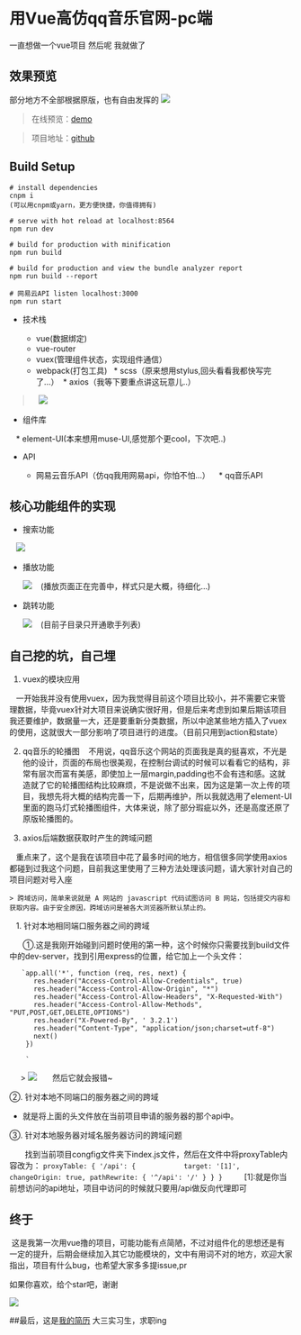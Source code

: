 # 用Vue高仿qq音乐官网-pc端
一直想做一个vue项目 然后呢 我就做了

## 效果预览
部分地方不全部根据原版，也有自由发挥的
![](https://ooo.0o0.ooo/2017/06/14/59413438cfe15.gif)
> 在线预览：[demo](https://github.com/j710328466/vue-qqmusic)

> 项目地址：[github]()

## Build Setup


```
# install dependencies
cnpm i
(可以用cnpm或yarn，更方便快捷，你值得拥有)

# serve with hot reload at localhost:8564
npm run dev

# build for production with minification
npm run build

# build for production and view the bundle analyzer report
npm run build --report

# 网易云API listen localhost:3000
npm run start 

```
 
* 技术栈

  * vue(数据绑定)
  * vue-router
  * vuex(管理组件状态，实现组件通信）
  * webpack(打包工具)
  * scss（原来想用stylus,回头看看我都快写完了...）
  * axios（我等下要重点讲这玩意儿..）
   
   
   
>    ![](https://ooo.0o0.ooo/2017/06/14/59413c23f2495.gif)
    
* 组件库 

    * element-UI(本来想用muse-UI,感觉那个更cool，下次吧..)
    
* API 

    * 网易云音乐API（仿qq我用网易api，你怕不怕...）
    * qq音乐API

## 核心功能组件的实现

* 搜索功能

    ![](https://ooo.0o0.ooo/2017/06/14/594135198d975.gif)

* 播放功能

    ![](https://ooo.0o0.ooo/2017/06/14/5941364de751e.gif)
    (播放页面正在完善中，样式只是大概，待细化...)

* 跳转功能
    
    ![](https://ooo.0o0.ooo/2017/06/14/5941312c7e08a.gif)
    (目前子目录只开通歌手列表)


## 自己挖的坑，自己埋

1.  vuex的模块应用

    一开始我并没有使用vuex，因为我觉得目前这个项目比较小，并不需要它来管理数据，毕竟vuex针对大项目来说确实很好用，但是后来考虑到如果后期该项目我还要维护，数据量一大，还是要重新分类数据，所以中途某些地方插入了vuex的使用，这就很大一部分影响了项目进行的进度。（目前只用到action和state）

2. qq音乐的轮播图
    不用说，qq音乐这个网站的页面我是真的挺喜欢，不光是他的设计，页面的布局也很美观，在控制台调试的时候可以看看它的结构，非常有层次而富有美感，即使加上一层margin,padding也不会有违和感。这就造就了它的轮播图结构比较麻烦，不是说做不出来，因为这是第一次上传的项目，我想先将大概的结构完善一下，后期再维护，所以我就选用了element-UI里面的跑马灯式轮播图组件，大体来说，除了部分瑕疵以外，还是高度还原了原版轮播图的。

3. axios后端数据获取时产生的跨域问题

    重点来了，这个是我在该项目中花了最多时间的地方，相信很多同学使用axios都碰到过我这个问题，目前我这里使用了三种方法处理该问题，请大家针对自己的项目问题对号入座
    
    > 跨域访问，简单来说就是 A 网站的 javascript 代码试图访问 B 网站，包括提交内容和获取内容。由于安全原因，跨域访问是被各大浏览器所默认禁止的。
    
    1. 针对本地相同端口服务器之间的跨域
    
       ①.这是我刚开始碰到问题时使用的第一种，这个时候你只需要找到build文件中的dev-server，找到引用express的位置，给它加上一个头文件：
 
       `app.all('*', function (req, res, next) {
          res.header("Access-Control-Allow-Credentials", true)
          res.header("Access-Control-Allow-Origin", "*")
          res.header("Access-Control-Allow-Headers", "X-Requested-With")
          res.header("Access-Control-Allow-Methods", "PUT,POST,GET,DELETE,OPTIONS")
          res.header("X-Powered-By", ' 3.2.1')
          res.header("Content-Type", "application/json;charset=utf-8")
          next()
        })
        
        `
        
      > ![](https://ooo.0o0.ooo/2017/06/14/594140894d162.jpg)
       然后它就会报错~
       
②. 针对本地不同端口的服务器之间的跨域
     
*  就是将上面的头文件放在当前项目申请的服务器的那个api中。
        
③. 针对本地服务器对域名服务器访问的跨域问题
        
        找到当前项目congfig文件夹下index.js文件，然后在文件中将proxyTable内容改为：
        `proxyTable: {
        '/api': {
            target: '[1]',
            changeOrigin: true,
            pathRewrite: {
              '^/api': '/'
            }
          }
        }
        `
        [1]:就是你当前想访问的api地址，项目中访问的时候就只要用/api做反向代理即可
        
## 终于

  这是我第一次用vue撸的项目，可能功能有点简陋，不过对组件化的思想还是有一定的提升，后期会继续加入其它功能模块的，文中有用词不对的地方，欢迎大家指出，项目有什么bug，也希望大家多多提issue,pr
 
 如果你喜欢，给个star吧，谢谢
 
 ![](https://ooo.0o0.ooo/2017/06/14/594148dc7c4f1.gif)
 
##最后，这是[我的简历]() 大三实习生，求职ing
